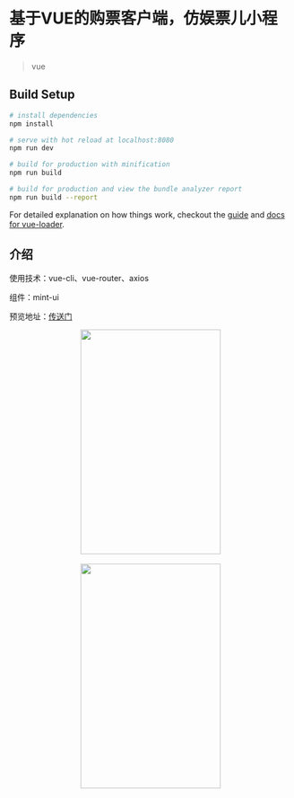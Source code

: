# 基于VUE的购票客户端，仿娱票儿小程序

> vue 

## Build Setup

``` bash
# install dependencies
npm install

# serve with hot reload at localhost:8080
npm run dev

# build for production with minification
npm run build

# build for production and view the bundle analyzer report
npm run build --report

```

For detailed explanation on how things work, checkout the [guide](http://vuejs-templates.github.io/webpack/) and [docs for vue-loader](http://vuejs.github.io/vue-loader).
## 介绍
使用技术：vue-cli、vue-router、axios

组件：mint-ui

预览地址：[传送门](http://app.bloggeng.com/yupiao/)

<div align=center><img width="250" height="400" src="http://image.bloggeng.com/gitblog/img.png"/></div>
<br/>
<div align=center><img width="250" height="400" src="http://image.bloggeng.com/gitblog/ying.png""/></div>

